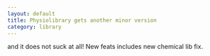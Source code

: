 ```yaml
---
layout: default
title: Physiolibrary gets another minor version
category: library
---
```


and it does not suck at all! New feats includes new chemical lib fix.